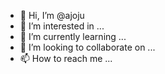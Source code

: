 - 👋 Hi, I’m @ajoju
- 👀 I’m interested in ...
- 🌱 I’m currently learning ...
- 💞️ I’m looking to collaborate on ...
- 📫 How to reach me ...

<!---
ajoju/ajoju is a ✨ special ✨ repository because its `README.md` (this file) appears on your GitHub profile.
You can click the Preview link to take a look at your changes.
--->
